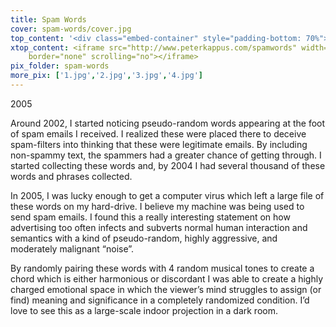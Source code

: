 ```yaml
---
title: Spam Words
cover: spam-words/cover.jpg
top_content: '<div class="embed-container" style="padding-bottom: 70%"><iframe src="https://player.vimeo.com/video/49510794" width="500" height="219" frameborder="0" webkitallowfullscreen mozallowfullscreen allowfullscreen></iframe></div>'
xtop_content: <iframe src="http://www.peterkappus.com/spamwords" width="100%" height="500px" frameborder="0"
    border="none" scrolling="no"></iframe>
pix_folder: spam-words
more_pix: ['1.jpg','2.jpg','3.jpg','4.jpg']
---
```

2005

Around 2002, I started noticing pseudo-random words appearing at the foot of spam emails I received. I realized these were placed there to deceive spam-filters into thinking that these were legitimate emails. By including non-spammy text, the spammers had a greater chance of getting through. I started collecting these words and, by 2004 I had several thousand of these words and phrases collected.

In 2005, I was lucky enough to get a computer virus which left a large file of these words on my hard-drive. I believe my machine was being used to send spam emails. I found this a really interesting statement on how advertising too often infects and subverts normal human interaction and semantics with a kind of pseudo-random, highly aggressive, and moderately malignant &#8220;noise&#8221;.

By randomly pairing these words with 4 random musical tones to create a chord which is either harmonious or discordant I was able to create a highly charged emotional space in which the viewer&#8217;s mind struggles to assign (or find) meaning and significance in a completely randomized condition. I&#8217;d love to see this as a large-scale indoor projection in a dark room.
